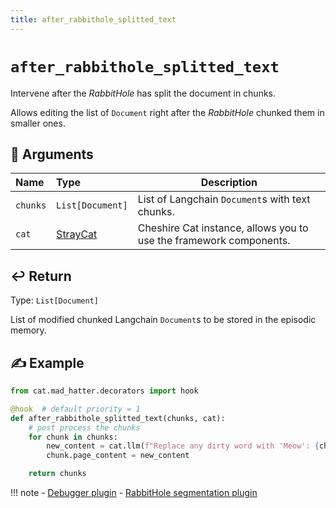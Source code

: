 ```yaml
---
title: after_rabbithole_splitted_text
---
```


# `after_rabbithole_splitted_text`

Intervene after the *RabbitHole* has split the document in chunks.

Allows editing the list of `Document` right after the *RabbitHole* chunked them in smaller ones.

## &#128196; Arguments

| Name     | Type                                                                    | Description                                                        |
|:---------|:------------------------------------------------------------------------|--------------------------------------------------------------------|
| `chunks` | `List[Document]`                                                        | List of Langchain `Document`s with text chunks.                    |
| `cat`    | [StrayCat](../../../framework/cat-components/cheshire_cat/stray_cat.md) | Cheshire Cat instance, allows you to use the framework components. |

## &#x21A9;&#xFE0F; Return

Type: `List[Document]`

List of modified chunked Langchain `Document`s to be stored in the episodic memory.

## &#9997; Example

```python
from cat.mad_hatter.decorators import hook

@hook  # default priority = 1
def after_rabbithole_splitted_text(chunks, cat):
    # post process the chunks
    for chunk in chunks:
        new_content = cat.llm(f"Replace any dirty word with 'Meow': {chunk}")
        chunk.page_content = new_content

    return chunks
```

!!! note
    - [Debugger plugin](https://github.com/sambarza/cc-vscode-debugpy)
    - [RabbitHole segmentation plugin](https://github.com/team-sviluppo/cc_rabbithole_segmentation)
